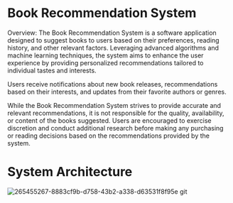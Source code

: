 # Book Recommendation System

Overview:
The Book Recommendation System is a software application designed to suggest books to users based on their preferences, reading history, and other relevant factors. Leveraging advanced algorithms and machine learning techniques, the system aims to enhance the user experience by providing personalized recommendations tailored to individual tastes and interests.

Users receive notifications about new book releases, recommendations based on their interests, and updates from their favorite authors or genres.

While the Book Recommendation System strives to provide accurate and relevant recommendations, it is not responsible for the quality, availability, or content of the books suggested. Users are encouraged to exercise discretion and conduct additional research before making any purchasing or reading decisions based on the recommendations provided by the system.

# System Architecture
![265455267-8883cf9b-d758-43b2-a338-d63531f8f95e git](https://github.com/yashrajcan/book-rs/assets/111443067/8ca3ce6b-3bcc-4411-b0f7-d797bc512982)
